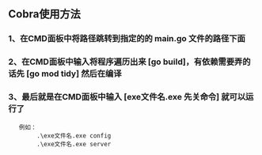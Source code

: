 
## Cobra使用方法

### 1、在CMD面板中将路径跳转到指定的的 main.go 文件的路径下面

### 2、在CMD面板中输入将程序遍历出来 [go build]，有依赖需要弄的话先 [go mod tidy] 然后在编译

### 3、最后就是在CMD面板中输入 [exe文件名.exe 先关命令] 就可以运行了
       例如：
            .\exe文件名.exe config
            .\exe文件名.exe server





